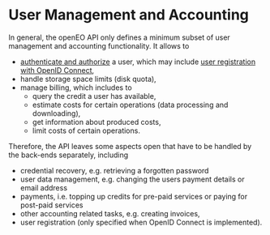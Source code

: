 # User Management and Accounting

In general, the openEO API only defines a minimum subset of user management and accounting functionality. It allows to

* [authenticate and authorize](http://www.differencebetween.net/technology/difference-between-authentication-and-authorization/) a user, which may include [user registration with OpenID Connect](http://openid.net/specs/openid-connect-registration-1_0.html),
* handle storage space limits (disk quota),
* manage billing, which includes to
    * query the credit a user has available,
    * estimate costs for certain operations (data processing and downloading),
    * get information about produced costs,
    * limit costs of certain operations.

Therefore, the API leaves some aspects open that have to be handled by the back-ends separately, including 

* credential recovery, e.g. retrieving a forgotten password
* user data management, e.g. changing the users payment details or email address
* payments, i.e. topping up credits for pre-paid services or paying for post-paid services
* other accounting related tasks, e.g. creating invoices,
* user registration (only specified when OpenID Connect is implemented).

